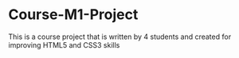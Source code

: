 ﻿# Course-M1-Project
This is a course project that is written by 4 students and created for improving HTML5 and CSS3 skills
